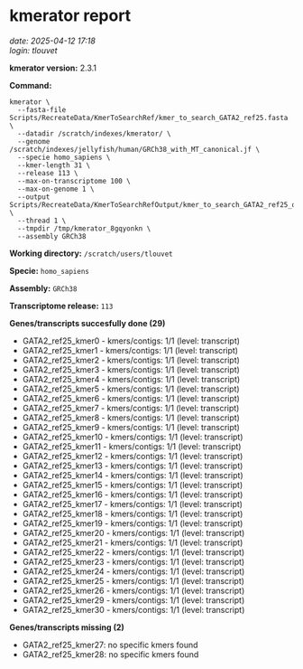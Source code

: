 # kmerator report
*date: 2025-04-12 17:18*  
*login: tlouvet*

**kmerator version:** 2.3.1

**Command:**

```
kmerator \
  --fasta-file Scripts/RecreateData/KmerToSearchRef/kmer_to_search_GATA2_ref25.fasta \
  --datadir /scratch/indexes/kmerator/ \
  --genome /scratch/indexes/jellyfish/human/GRCh38_with_MT_canonical.jf \
  --specie homo_sapiens \
  --kmer-length 31 \
  --release 113 \
  --max-on-transcriptome 100 \
  --max-on-genome 1 \
  --output Scripts/RecreateData/KmerToSearchRefOutput/kmer_to_search_GATA2_ref25_output \
  --thread 1 \
  --tmpdir /tmp/kmerator_8gqyonkn \
  --assembly GRCh38
```

**Working directory:** `/scratch/users/tlouvet`

**Specie:** `homo_sapiens`

**Assembly:** `GRCh38`

**Transcriptome release:** `113`

**Genes/transcripts succesfully done (29)**

- GATA2_ref25_kmer0 - kmers/contigs: 1/1 (level: transcript)
- GATA2_ref25_kmer1 - kmers/contigs: 1/1 (level: transcript)
- GATA2_ref25_kmer2 - kmers/contigs: 1/1 (level: transcript)
- GATA2_ref25_kmer3 - kmers/contigs: 1/1 (level: transcript)
- GATA2_ref25_kmer4 - kmers/contigs: 1/1 (level: transcript)
- GATA2_ref25_kmer5 - kmers/contigs: 1/1 (level: transcript)
- GATA2_ref25_kmer6 - kmers/contigs: 1/1 (level: transcript)
- GATA2_ref25_kmer7 - kmers/contigs: 1/1 (level: transcript)
- GATA2_ref25_kmer8 - kmers/contigs: 1/1 (level: transcript)
- GATA2_ref25_kmer9 - kmers/contigs: 1/1 (level: transcript)
- GATA2_ref25_kmer10 - kmers/contigs: 1/1 (level: transcript)
- GATA2_ref25_kmer11 - kmers/contigs: 1/1 (level: transcript)
- GATA2_ref25_kmer12 - kmers/contigs: 1/1 (level: transcript)
- GATA2_ref25_kmer13 - kmers/contigs: 1/1 (level: transcript)
- GATA2_ref25_kmer14 - kmers/contigs: 1/1 (level: transcript)
- GATA2_ref25_kmer15 - kmers/contigs: 1/1 (level: transcript)
- GATA2_ref25_kmer16 - kmers/contigs: 1/1 (level: transcript)
- GATA2_ref25_kmer17 - kmers/contigs: 1/1 (level: transcript)
- GATA2_ref25_kmer18 - kmers/contigs: 1/1 (level: transcript)
- GATA2_ref25_kmer19 - kmers/contigs: 1/1 (level: transcript)
- GATA2_ref25_kmer20 - kmers/contigs: 1/1 (level: transcript)
- GATA2_ref25_kmer21 - kmers/contigs: 1/1 (level: transcript)
- GATA2_ref25_kmer22 - kmers/contigs: 1/1 (level: transcript)
- GATA2_ref25_kmer23 - kmers/contigs: 1/1 (level: transcript)
- GATA2_ref25_kmer24 - kmers/contigs: 1/1 (level: transcript)
- GATA2_ref25_kmer25 - kmers/contigs: 1/1 (level: transcript)
- GATA2_ref25_kmer26 - kmers/contigs: 1/1 (level: transcript)
- GATA2_ref25_kmer29 - kmers/contigs: 1/1 (level: transcript)
- GATA2_ref25_kmer30 - kmers/contigs: 1/1 (level: transcript)


**Genes/transcripts missing (2)**

- GATA2_ref25_kmer27: no specific kmers found
- GATA2_ref25_kmer28: no specific kmers found
